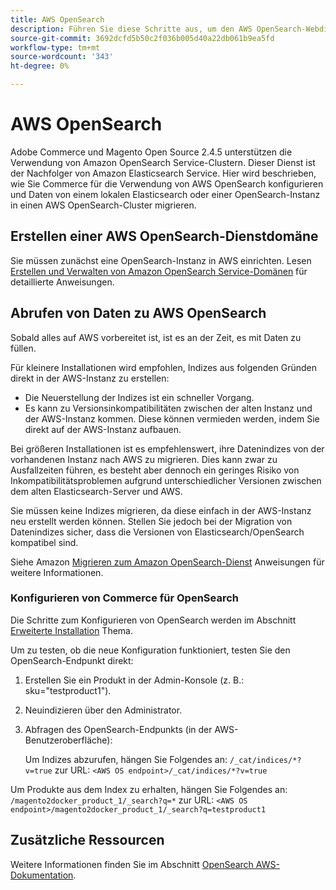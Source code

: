 ```yaml
---
title: AWS OpenSearch
description: Führen Sie diese Schritte aus, um den AWS OpenSearch-Webdienst für lokale Installationen von Adobe Commerce und Magento Open Source zu konfigurieren.
source-git-commit: 3692dcfd5b50c2f036b005d40a22db061b9ea5fd
workflow-type: tm+mt
source-wordcount: '343'
ht-degree: 0%

---
```



# AWS OpenSearch

Adobe Commerce und Magento Open Source 2.4.5 unterstützen die Verwendung von Amazon OpenSearch Service-Clustern. Dieser Dienst ist der Nachfolger von Amazon Elasticsearch Service. Hier wird beschrieben, wie Sie Commerce für die Verwendung von AWS OpenSearch konfigurieren und Daten von einem lokalen Elasticsearch oder einer OpenSearch-Instanz in einen AWS OpenSearch-Cluster migrieren.

## Erstellen einer AWS OpenSearch-Dienstdomäne

Sie müssen zunächst eine OpenSearch-Instanz in AWS einrichten.
Lesen [Erstellen und Verwalten von Amazon OpenSearch Service-Domänen](https://docs.aws.amazon.com/opensearch-service/latest/developerguide/createupdatedomains.html) für detaillierte Anweisungen.

## Abrufen von Daten zu AWS OpenSearch

Sobald alles auf AWS vorbereitet ist, ist es an der Zeit, es mit Daten zu füllen.

Für kleinere Installationen wird empfohlen, Indizes aus folgenden Gründen direkt in der AWS-Instanz zu erstellen:

* Die Neuerstellung der Indizes ist ein schneller Vorgang.
* Es kann zu Versionsinkompatibilitäten zwischen der alten Instanz und der AWS-Instanz kommen. Diese können vermieden werden, indem Sie direkt auf der AWS-Instanz aufbauen.

Bei größeren Installationen ist es empfehlenswert, ihre Datenindizes von der vorhandenen Instanz nach AWS zu migrieren. Dies kann zwar zu Ausfallzeiten führen, es besteht aber dennoch ein geringes Risiko von Inkompatibilitätsproblemen aufgrund unterschiedlicher Versionen zwischen dem alten Elasticsearch-Server und AWS.

Sie müssen keine Indizes migrieren, da diese einfach in der AWS-Instanz neu erstellt werden können.
Stellen Sie jedoch bei der Migration von Datenindizes sicher, dass die Versionen von Elasticsearch/OpenSearch kompatibel sind.

Siehe Amazon [Migrieren zum Amazon OpenSearch-Dienst](https://docs.aws.amazon.com/opensearch-service/latest/developerguide/migration.html) Anweisungen für weitere Informationen.

### Konfigurieren von Commerce für OpenSearch

Die Schritte zum Konfigurieren von OpenSearch werden im Abschnitt [Erweiterte Installation](../../advanced.md) Thema.

Um zu testen, ob die neue Konfiguration funktioniert, testen Sie den OpenSearch-Endpunkt direkt:

1. Erstellen Sie ein Produkt in der Admin-Konsole (z. B.: sku=&quot;testproduct1&quot;).
1. Neuindizieren über den Administrator.
1. Abfragen des OpenSearch-Endpunkts (in der AWS-Benutzeroberfläche):

   Um Indizes abzurufen, hängen Sie Folgendes an: `/_cat/indices/*?v=true` zur URL:
   `<AWS OS endpoint>/_cat/indices/*?v=true`

Um Produkte aus dem Index zu erhalten, hängen Sie Folgendes an: `/magento2docker_product_1/_search?q=*` zur URL:
`<AWS OS endpoint>/magento2docker_product_1/_search?q=testproduct1`

## Zusätzliche Ressourcen

Weitere Informationen finden Sie im Abschnitt [OpenSearch AWS-Dokumentation](https://docs.aws.amazon.com/opensearch-service/index.html).
